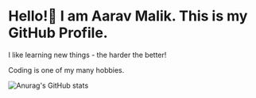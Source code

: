 # Hello!👋  I am Aarav Malik. This is my GitHub Profile.
I like learning new things - the harder the better!

Coding is one of my many hobbies.

![Anurag's GitHub stats](https://github-readme-stats.vercel.app/api?username=aarav-malik&show_icons=true&theme=transparent&hide=stars,prs,issues&hide_border=true)
